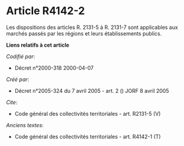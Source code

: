 # Article R4142-2

Les dispositions des articles R. 2131-5 à R. 2131-7 sont applicables aux marchés passés par les régions et leurs
établissements publics.

**Liens relatifs à cet article**

_Codifié par_:

  - Décret n°2000-318 2000-04-07

_Créé par_:

  - Décret n°2005-324 du 7 avril 2005 - art. 2 () JORF 8 avril 2005

_Cite_:

  - Code général des collectivités territoriales - art. R2131-5 (V)

_Anciens textes_:

  - Code général des collectivités territoriales - art. R4142-1 (T)
